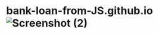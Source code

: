 # bank-loan-from-JS.github.io![Screenshot (2)](https://user-images.githubusercontent.com/114923297/208491151-362a4f0b-3b62-486e-b332-eea5aca77524.png)
